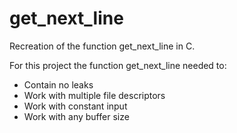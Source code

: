 # get_next_line
Recreation of the function get_next_line in C.

For this project the function get_next_line needed to:
  - Contain no leaks
  - Work with multiple file descriptors
  - Work with constant input
  - Work with any buffer size
  
